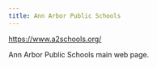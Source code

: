 ```yaml
---
title: Ann Arbor Public Schools
---
```

https://www.a2schools.org/

Ann Arbor Public Schools main web page.
